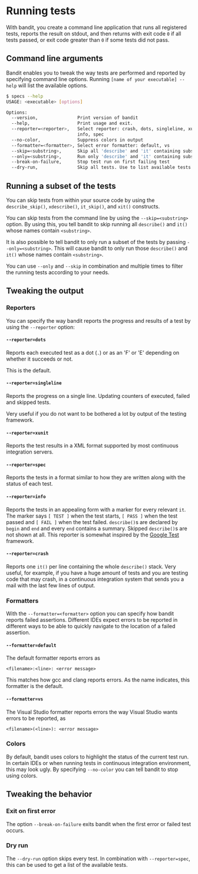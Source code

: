 # Running tests

With bandit, you create a command line application that runs all registered
tests, reports the result on stdout, and then returns with exit code `0` if all
tests passed, or exit code greater than `0` if some tests did not pass.

## Command line arguments

Bandit enables you to tweak the way tests are performed and reported by
specifying command line options.
Running `[name of your executable] --help` will list the available options.

```bash
$ specs --help
USAGE: <executable> [options]

Options:
  --version,               Print version of bandit
  --help,                  Print usage and exit.
  --reporter=<reporter>,   Select reporter: crash, dots, singleline, xunit,
                           info, spec
  --no-color,              Suppress colors in output
  --formatter=<formatter>, Select error formatter: default, vs
  --skip=<substring>,      Skip all 'describe' and 'it' containing substring
  --only=<substring>,      Run only 'describe' and 'it' containing substring
  --break-on-failure,      Stop test run on first failing test
  --dry-run,               Skip all tests. Use to list available tests
```

## Running a subset of the tests

You can skip tests from within your source code by using the `describe_skip()`,
`xdescribe()`, `it_skip()`, and `xit()` constructs.

You can skip tests from the command line by using the `--skip=<substring>`
option. By using this, you tell bandit to skip running all `describe()`
and `it()` whose names contain `<substring>`.

It is also possible to tell bandit to only run a subset of the tests by passing
`--only=<substring>`. This will cause bandit to only run those `describe()` and
`it()` whose names contain `<substring>`.

You can use `--only` and `--skip` in combination and multiple times to
filter the running tests according to your needs.

## Tweaking the output

### Reporters

You can specify the way bandit reports the progress and results of a test
by using the `--reporter` option:

#### `--reporter=dots`

Reports each executed test as a dot (`.`) or as an 'F' or 'E'
depending on whether it succeeds or not.

This is the default.

#### `--reporter=singleline`

Reports the progress on a single line.
Updating counters of executed, failed and skipped tests.

Very useful if you do not want to be bothered a lot by output
of the testing framework.

#### `--reporter=xunit`

Reports the test results in a XML format supported by most
continuous integration servers.

#### `--reporter=spec`

Reports the tests in a format similar to how they are
written along with the status of each test.

#### `--reporter=info`

Reports the tests in an appealing form with a marker
for every relevant `it`. The marker says `[ TEST ]` when the test starts,
`[ PASS ]` when the test passed and `[ FAIL ]` when the test failed.
`describe()`s are declared by `begin` and `end` and every `end` contains a
summary.
Skipped `describe()`s are not shown at all.
This reporter is somewhat inspired by the
[Google Test](https://github.com/google/googletest) framework.

#### `--reporter=crash`

Reports one `it()` per line containing the whole `describe()` stack.
Very useful, for example, if you have a huge amount of tests and you are
testing code that may crash, in a continuous integration system that sends
you a mail with the last few lines of output.

### Formatters

With the `--formatter=<formatter>` option you can specify how bandit reports
failed assertions. Different IDEs expect errors to be reported in different
ways to be able to quickly navigate to the location of a failed assertion.

#### `--formatter=default`

The default formatter reports errors as

```
<filename>:<line>: <error message>
```

This matches how gcc and clang reports errors.
As the name indicates, this formatter is the default.

#### `--formatter=vs`

The Visual Studio formatter reports errors the way Visual Studio wants
errors to be reported, as

```
<filename>(<line>): <error message>
```

### Colors

By default, bandit uses colors to highlight the status of the current test run.
In certain IDEs or when running tests in continuous integration environment, this
may look ugly. By specifying `--no-color` you can tell bandit to stop using colors.

## Tweaking the behavior

### Exit on first error

The option `--break-on-failure` exits bandit when the first error or
failed test occurs.

### Dry run

The `--dry-run` option skips every test.
In combination with `--reporter=spec`, this can be used to get a list
of the available tests.
